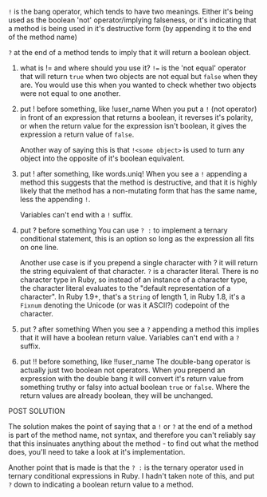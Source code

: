 `!` is the bang operator, which tends to have two meanings. Either it's being 
used as the boolean 'not' operator/implying falseness, or it's indicating that a method is being used in it's destructive form (by appending it to the end of the method name)

`?`  at the end of a method tends to imply that it will return a boolean object.

1. what is != and where should you use it?
    `!=` is the 'not equal' operator that will return `true` when two objects are not equal but `false` when they are. You would use this when you wanted to check whether two objects were not equal to one another.

2. put ! before something, like !user_name
    When you put a `!` (not operator) in front of an expression that returns a
    boolean, it reverses it's polarity, or when the return value for the
    expression isn't boolean, it gives the expression a return value of `false`.

    Another way of saying this is that `!<some object>` is used to turn any object into the opposite of it's boolean equivalent.

3. put ! after something, like words.uniq!
    When you see a `!` appending a method this suggests that the method is destructive, and that it is highly likely that the method has a non-mutating form that has the same name, less the appending `!`.
    
    Variables can't end with a `!` suffix.

4. put ? before something
    You can use `? :` to implement a ternary conditional statement, this is an
    option so long as the expression all fits on one line.

    Another use case is if you prepend a single character with ? it will
    return the string equivalent of that character. `?` is a character
    literal. There is no character type in Ruby, so instead of an instance of
    a character type, the character literal evaluates to the "default
    representation of a character". In Ruby 1.9+, that's a `String` of length
    1, in Ruby 1.8, it's a `Fixnum` denoting the Unicode (or was it ASCII?) 
    codepoint of the character.

5. put ? after something
    When you see a `?` appending a method this implies that it will have a boolean return value. 
    Variables can't end with a `?` suffix.

6. put !! before something, like !!user_name
    The double-bang operator is actually just two boolean not operators. When you prepend an expression with the double bang it will convert it's return value from something truthy or falsy into actual boolean `true` or
    `false`. Where the return values are already boolean, they will be unchanged.

POST SOLUTION

The solution makes the point of saying that a `!` or `?` at the end of a 
method is part of the method name, not syntax, and therefore you can't reliably
say that this insinuates anything about the method - to find out what the method does, you'll need to take a look at it's implementation.

Another point that is made is that the `? :` is the ternary operator used in
ternary conditional expressions in Ruby.
I hadn't taken note of this, and put `?` down to indicating a boolean return 
value to a method.